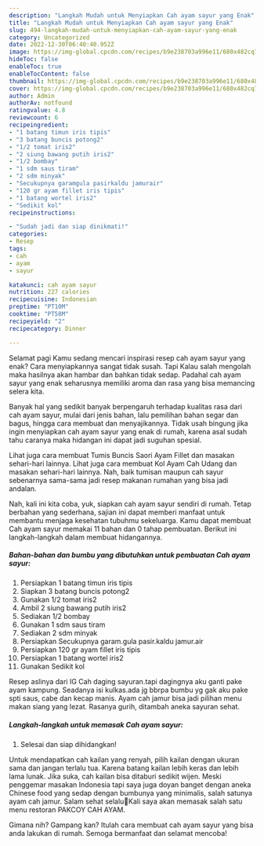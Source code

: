 ```yaml
---
description: "Langkah Mudah untuk Menyiapkan Cah ayam sayur yang Enak"
title: "Langkah Mudah untuk Menyiapkan Cah ayam sayur yang Enak"
slug: 494-langkah-mudah-untuk-menyiapkan-cah-ayam-sayur-yang-enak
category: Uncategorized
date: 2022-12-30T06:40:40.952Z
image: https://img-global.cpcdn.com/recipes/b9e238703a996e11/680x482cq70/cah-ayam-sayur-foto-resep-utama.jpg
hideToc: false
enableToc: true
enableTocContent: false
thumbnail: https://img-global.cpcdn.com/recipes/b9e238703a996e11/680x482cq70/cah-ayam-sayur-foto-resep-utama.jpg
cover: https://img-global.cpcdn.com/recipes/b9e238703a996e11/680x482cq70/cah-ayam-sayur-foto-resep-utama.jpg
author: Admin
authorAv: notfound
ratingvalue: 4.8
reviewcount: 6
recipeingredient:
- "1 batang timun iris tipis"
- "3 batang buncis potong2"
- "1/2 tomat iris2"
- "2 siung bawang putih iris2"
- "1/2 bombay"
- "1 sdm saus tiram"
- "2 sdm minyak"
- "Secukupnya garamgula pasirkaldu jamurair"
- "120 gr ayam fillet iris tipis"
- "1 batang wortel iris2"
- "Sedikit kol"
recipeinstructions:

- "Sudah jadi dan siap dinikmati!"
categories:
- Resep
tags:
- cah
- ayam
- sayur

katakunci: cah ayam sayur 
nutrition: 227 calories
recipecuisine: Indonesian
preptime: "PT10M"
cooktime: "PT58M"
recipeyield: "2"
recipecategory: Dinner

---
```



Selamat pagi Kamu sedang mencari inspirasi resep cah ayam sayur yang enak? Cara menyiapkannya sangat tidak susah. Tapi Kalau salah mengolah maka hasilnya akan hambar dan bahkan tidak sedap. Padahal cah ayam sayur yang enak seharusnya memiliki aroma dan rasa yang bisa memancing selera kita.


Banyak hal yang sedikit banyak berpengaruh terhadap kualitas rasa dari cah ayam sayur, mulai dari jenis bahan, lalu pemilihan bahan segar dan bagus, hingga cara membuat dan menyajikannya. Tidak usah bingung jika ingin menyiapkan cah ayam sayur yang enak di rumah, karena asal sudah tahu caranya maka hidangan ini dapat jadi suguhan spesial.

Lihat juga cara membuat Tumis Buncis Saori Ayam Fillet dan masakan sehari-hari lainnya. Lihat juga cara membuat Kol Ayam Cah Udang dan masakan sehari-hari lainnya. Nah, baik tumisan maupun cah sayur sebenarnya sama-sama jadi resep makanan rumahan yang bisa jadi andalan.


Nah, kali ini kita coba, yuk, siapkan cah ayam sayur sendiri di rumah. Tetap berbahan yang sederhana, sajian ini dapat memberi manfaat untuk membantu menjaga kesehatan tubuhmu sekeluarga. Kamu dapat membuat Cah ayam sayur memakai 11 bahan dan 0 tahap pembuatan. Berikut ini langkah-langkah dalam membuat hidangannya.

<!--inarticleads1-->

##### Bahan-bahan dan bumbu yang dibutuhkan untuk pembuatan Cah ayam sayur:

1. Persiapkan 1 batang timun iris tipis
1. Siapkan 3 batang buncis potong2
1. Gunakan 1/2 tomat iris2
1. Ambil 2 siung bawang putih iris2
1. Sediakan 1/2 bombay
1. Gunakan 1 sdm saus tiram
1. Sediakan 2 sdm minyak
1. Persiapkan Secukupnya garam.gula pasir.kaldu jamur.air
1. Persiapkan 120 gr ayam fillet iris tipis
1. Persiapkan 1 batang wortel iris2
1. Gunakan Sedikit kol


Resep aslinya dari IG Cah daging sayuran.tapi dagingnya aku ganti pake ayam kampung. Seadanya isi kulkas.ada jg bbrpa bumbu yg gak aku pake spti saus, cabe dan kecap manis. Ayam cah jamur bisa jadi pilihan menu makan siang yang lezat. Rasanya gurih, ditambah aneka sayuran sehat. 

<!--inarticleads2-->

##### Langkah-langkah untuk memasak Cah ayam sayur:


1. Selesai dan siap dihidangkan!

Untuk mendapatkan cah kailan yang renyah, pilih kailan dengan ukuran sama dan jangan terlalu tua. Karena batang kailan lebih keras dan lebih lama lunak. Jika suka, cah kailan bisa ditaburi sedikit wijen. Meski penggemar masakan Indonesia tapi saya juga doyan banget dengan aneka Chinese food yang sedap dengan bumbunya yang minimalis, salah satunya ayam cah jamur. Salam sehat selalu🙏Kali saya akan memasak salah satu menu restoran PAKCOY CAH AYAM. 

Gimana nih? Gampang kan? Itulah cara membuat cah ayam sayur yang bisa anda lakukan di rumah. Semoga bermanfaat dan selamat mencoba!
